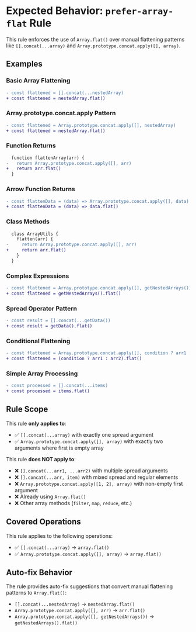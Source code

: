 # Expected Behavior: `prefer-array-flat` Rule

This rule enforces the use of `Array.flat()` over manual flattening patterns like `[].concat(...array)` and `Array.prototype.concat.apply([], array)`.

## Examples

### Basic Array Flattening

```diff
- const flattened = [].concat(...nestedArray)
+ const flattened = nestedArray.flat()
```

### Array.prototype.concat.apply Pattern

```diff
- const flattened = Array.prototype.concat.apply([], nestedArray)
+ const flattened = nestedArray.flat()
```

### Function Returns

```diff
  function flattenArray(arr) {
-   return Array.prototype.concat.apply([], arr)
+   return arr.flat()
  }
```

### Arrow Function Returns

```diff
- const flattenData = (data) => Array.prototype.concat.apply([], data)
+ const flattenData = (data) => data.flat()
```

### Class Methods

```diff
  class ArrayUtils {
    flatten(arr) {
-     return Array.prototype.concat.apply([], arr)
+     return arr.flat()
    }
  }
```

### Complex Expressions

```diff
- const flattened = Array.prototype.concat.apply([], getNestedArrays())
+ const flattened = getNestedArrays().flat()
```

### Spread Operator Pattern

```diff
- const result = [].concat(...getData())
+ const result = getData().flat()
```

### Conditional Flattening

```diff
- const flattened = Array.prototype.concat.apply([], condition ? arr1 : arr2)
+ const flattened = (condition ? arr1 : arr2).flat()
```

### Simple Array Processing

```diff
- const processed = [].concat(...items)
+ const processed = items.flat()
```

## Rule Scope

This rule **only applies to**:

- ✅ `[].concat(...array)` with exactly one spread argument
- ✅ `Array.prototype.concat.apply([], array)` with exactly two arguments where first is empty array

This rule **does NOT apply to**:

- ❌ `[].concat(...arr1, ...arr2)` with multiple spread arguments
- ❌ `[].concat(...arr, item)` with mixed spread and regular elements
- ❌ `Array.prototype.concat.apply([1, 2], array)` with non-empty first argument
- ❌ Already using `Array.flat()`
- ❌ Other array methods (`filter`, `map`, `reduce`, etc.)

## Covered Operations

This rule applies to the following operations:

- ✅ `[].concat(...array)` → `array.flat()`
- ✅ `Array.prototype.concat.apply([], array)` → `array.flat()`

## Auto-fix Behavior

The rule provides auto-fix suggestions that convert manual flattening patterns to `Array.flat()`:

- `[].concat(...nestedArray)` → `nestedArray.flat()`
- `Array.prototype.concat.apply([], arr)` → `arr.flat()`
- `Array.prototype.concat.apply([], getNestedArrays())` → `getNestedArrays().flat()`
